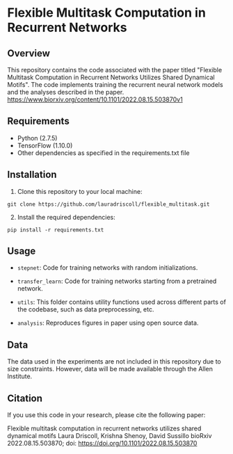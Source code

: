 # Flexible Multitask Computation in Recurrent Networks

## Overview

This repository contains the code associated with the paper titled "Flexible Multitask Computation in Recurrent Networks Utilizes Shared Dynamical Motifs". The code implements training the recurrent neural network models and the analyses described in the paper. https://www.biorxiv.org/content/10.1101/2022.08.15.503870v1

## Requirements

- Python (2.7.5)
- TensorFlow (1.10.0)
- Other dependencies as specified in the requirements.txt file

## Installation

1. Clone this repository to your local machine:

```
git clone https://github.com/lauradriscoll/flexible_multitask.git
```

2. Install the required dependencies:

```
pip install -r requirements.txt
```

## Usage

- `stepnet`: Code for training networks with random initializations.

- `transfer_learn`: Code for training networks starting from a pretrained network.

- `utils`: This folder contains utility functions used across different parts of the codebase, such as data preprocessing, etc.

- `analysis`: Reproduces figures in paper using open source data.

## Data

The data used in the experiments are not included in this repository due to size constraints. However, data will be made available through the Allen Institute.

## Citation

If you use this code in your research, please cite the following paper:

Flexible multitask computation in recurrent networks utilizes shared dynamical motifs
Laura Driscoll, Krishna Shenoy, David Sussillo
bioRxiv 2022.08.15.503870; doi: https://doi.org/10.1101/2022.08.15.503870
